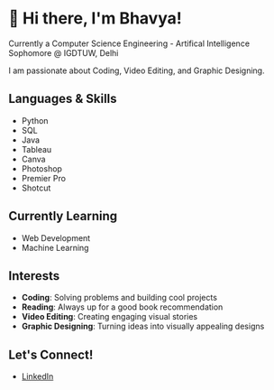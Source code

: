 # 👋 Hi there, I'm Bhavya!

Currently a Computer Science Engineering - Artifical Intelligence Sophomore @ IGDTUW, Delhi

I am passionate about Coding, Video Editing, and Graphic Designing.

##  Languages & Skills
- Python
- SQL
- Java
- Tableau
- Canva
- Photoshop
- Premier Pro
- Shotcut

## Currently Learning
- Web Development
- Machine Learning

## Interests
- **Coding**: Solving problems and building cool projects
- **Reading**: Always up for a good book recommendation
- **Video Editing**: Creating engaging visual stories
- **Graphic Designing**: Turning ideas into visually appealing designs

## Let's Connect!
- [LinkedIn](https://www.linkedin.com/in/bhavya-b4ab78287/)


